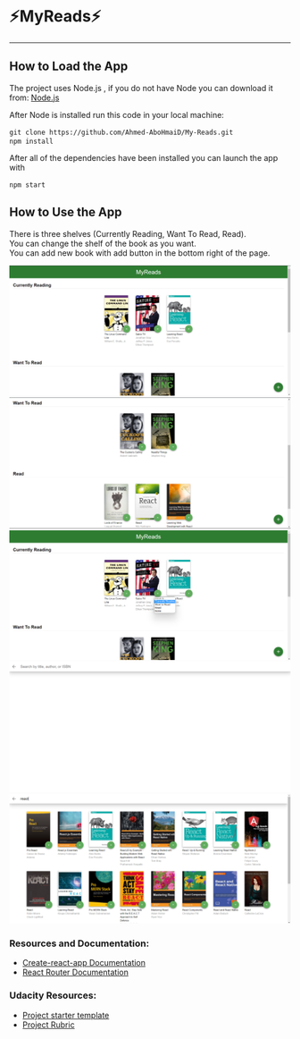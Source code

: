 # ⚡MyReads⚡

---

## How to Load the App

The project uses Node.js , if you do not have Node you can download it from: [Node.js](https://nodejs.org/en/)

After Node is installed run this code in your local machine:

```
git clone https://github.com/Ahmed-AboHmaiD/My-Reads.git
npm install
```

After all of the dependencies have been installed you can launch the app with

```
npm start
```

## How to Use the App
There is three shelves (Currently Reading, Want To Read, Read).
<br>
You can change the shelf of the book as you want.
<br>
You can add new book with add button in the bottom right of the page.
<br>

![alt text](./src/icons/01.png)
![alt text](./src/icons/02.png)
![alt text](./src/icons/03.png)
![alt text](./src/icons/04.png)
![alt text](./src/icons/05.png)


### Resources and Documentation:

- [Create-react-app Documentation](https://reactjs.org/docs/create-a-new-react-app.html)
- [React Router Documentation](https://reactrouter.com/en/main)

### Udacity Resources:

- [Project starter template](https://github.com/udacity/nd0191-c1-myreads/)
- [Project Rubric](https://review.udacity.com/#!/rubrics/3624/view)
